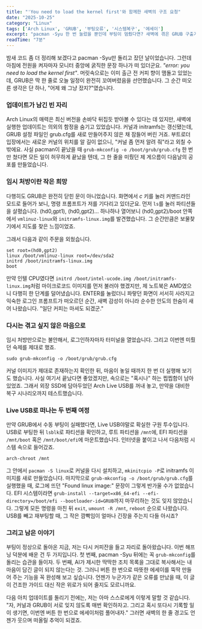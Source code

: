 ```yaml
---
title: "'You need to load the kernel first'와 함께한 새벽의 구조 요청"
date: "2025-10-25"
category: "Linux"
tags: ['Arch Linux', 'GRUB', '부팅오류', '시스템복구', '에세이']
excerpt: "pacman -Syu 한 번 눌렀을 뿐인데 부팅이 멈췄다면? 새벽에 겪은 GRUB 구출기를 일기처럼 정리했습니다."
readTime: "7분"
---
```


밤새 코드 좀 더 정리해 보겠다고 pacman -Syu만 돌리고 잤던 날이었습니다. 그런데 아침에 전원을 켜자마자 모니터 중앙에 굵직한 문장 하나가 떠 있더군요. *"error: you need to load the kernel first"*. 머릿속으로는 이미 출근 전 커피 향이 맴돌고 있었는데, GRUB은 딱 한 줄로 오늘 일정이 완전히 꼬여버렸음을 선언했습니다. 그 순간 떠오른 생각은 단 하나, "어제 왜 그냥 잤지?"였습니다.

### 업데이트가 남긴 빈 자리

Arch Linux의 매력은 최신 버전을 손바닥 뒤집듯 받아볼 수 있다는 데 있지만, 새벽에 실행한 업데이트는 의외의 함정을 숨기고 있었습니다. 커널과 initramfs는 갱신됐는데, GRUB 설정 파일인 grub.cfg를 새로 만들어주지 않은 채 잠들어 버린 거죠. 부트로더 입장에서는 새로운 커널의 위치를 알 길이 없으니, "커널 좀 먼저 알려 줘"라고 외칠 수밖에요. 사실 pacman이 끝났을 때 `grub-mkconfig -o /boot/grub/grub.cfg` 한 번만 쳤다면 모든 일이 허무하게 끝났을 텐데, 그 한 줄을 미뤘던 제 게으름이 다음날의 공포를 만들었습니다.

### 임시 처방이란 작은 희망

다행히도 GRUB은 완전히 닫힌 문이 아니었습니다. 화면에서 *c* 키를 눌러 커맨드라인 모드로 들어가 보니, 명령 프롬프트가 저를 기다리고 있더군요. 먼저 `ls`를 눌러 파티션들을 살폈습니다. (hd0,gpt1), (hd0,gpt2)… 하나하나 열어보니 (hd0,gpt2)/boot 안쪽에서 `vmlinuz-linux`와 `initramfs-linux.img`를 발견했습니다. 그 순간만큼은 보물찾기에서 지도를 찾은 느낌이었죠.

그래서 다음과 같이 주문을 외웠습니다.

```
set root=(hd0,gpt2)
linux /boot/vmlinuz-linux root=/dev/sda2
initrd /boot/initramfs-linux.img
boot
```

만약 인텔 CPU였다면 `initrd /boot/intel-ucode.img /boot/initramfs-linux.img`처럼 마이크로코드 이미지를 먼저 불러야 했겠지만, 제 노트북은 AMD였으니 다행히 한 단계를 덜어냈습니다. ENTER를 눌렀더니 파랗던 화면이 서서히 사라지고 익숙한 로그인 프롬프트가 떠오르던 순간, 새벽 감성이 아니라 순수한 안도의 한숨이 새어 나왔습니다. "일단 커피는 마셔도 되겠군."

### 다시는 겪고 싶지 않은 마음으로

임시 처방만으로는 불안해서, 로그인하자마자 터미널을 열었습니다. 그리고 이번엔 미뤘던 숙제를 제대로 했죠.

```
sudo grub-mkconfig -o /boot/grub/grub.cfg
```

커널 이미지가 제대로 존재하는지 확인한 뒤, 마음이 놓일 때까지 한 번 더 실행해 보기도 했습니다. 사실 여기서 끝났다면 좋았겠지만, 속으로는 "혹시나" 하는 찝찝함이 남아 있었죠. 그래서 외장 SSD에 담아두었던 Arch Live USB를 꺼내 놓고, 만약을 대비한 복구 시나리오까지 테스트했습니다.

### Live USB로 떠나는 두 번째 여정

만약 GRUB에서 수동 부팅이 실패했다면, Live USB야말로 확실한 구원 투수입니다. USB로 부팅한 뒤 `lsblk`로 파티션을 확인하고, 루트 파티션을 `/mnt`에, EFI 파티션을 `/mnt/boot` 혹은 `/mnt/boot/efi`에 마운트했습니다. 인터넷을 붙이고 나서 다음처럼 시스템 속으로 들어갔죠.

```
arch-chroot /mnt
```

그 안에서 `pacman -S linux`로 커널을 다시 설치하고, `mkinitcpio -P`로 initramfs 이미지를 새로 만들었습니다. 마지막으로 `grub-mkconfig -o /boot/grub/grub.cfg`를 실행했을 때, 로그에 뜨던 "Found linux image:" 문장이 그렇게 반가울 수가 없었습니다. EFI 시스템이라면 `grub-install --target=x86_64-efi --efi-directory=/boot/efi --bootloader-id=GRUB`까지 마무리하는 것도 잊지 않았습니다. 그렇게 모든 명령을 마친 뒤 `exit`, `umount -R /mnt`, `reboot` 순으로 나왔습니다. USB를 빼고 재부팅할 때, 그 작은 깜빡임이 얼마나 긴장을 주는지 다들 아시죠?

### 그리고 남은 이야기

부팅이 정상으로 돌아온 지금, 저는 다시 커피잔을 들고 자리로 돌아왔습니다. 이번 해프닝 덕분에 배운 건 두 가지입니다. 첫 번째, pacman -Syu 뒤에는 꼭 `grub-mkconfig`를 돌리는 습관을 들이자. 두 번째, AI가 제시한 딱딱한 조치 목록을 그대로 복사해서는 내 마음이 담긴 글이 되지 않는다는 것. 그러니 버튼 한 번으로 따뜻한 에세이를 뚝딱 만들어 주는 기능을 꼭 완성해 보고 싶습니다. 언젠가 누군가가 같은 오류를 만났을 때, 이 글이 건조한 가이드 대신 작은 위로가 되어 줄지도 모르니까요.

다음 아치 업데이트를 돌리기 전에는, 저는 아마 스스로에게 이렇게 말할 것 같습니다. "자, 커널과 GRUB이 서로 잊지 않도록 매번 확인하자고. 그리고 혹시 또다시 기록할 일이 생기면, 이번엔 버튼 한 번으로 에세이처럼 풀어내자." 그러면 새벽의 한 줄 경고도 언젠가 웃으며 떠올릴 추억이 되겠죠.
